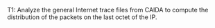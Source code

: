 T1: Analyze the general Internet trace files from CAIDA to compute the distribution of the packets on the last octet of the IP.
